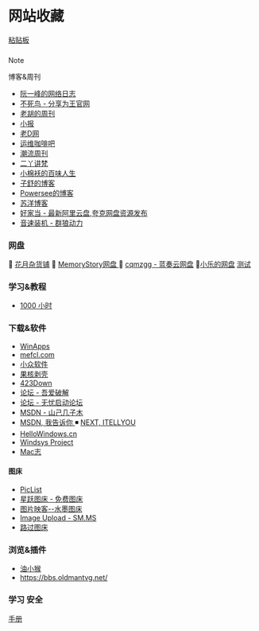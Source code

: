 # 网站收藏   
[粘贴板](https://ykjtb.com/v?g=74VB)
### 
> [!NOTE] 
> 博客&周刊
> 
>  -  [阮一峰的网络日志](https://www.ruanyifeng.com/blog/)
>  - [不死鸟 - 分享为王官网](https://iui.su/)
>  - [老胡的周刊](https://weekly.howie6879.com/)
>  -  [小报](http://baoxiaobao.asia/baoxiaobao.html)
>  - [老D网](https://laod.cn/)
>  - [运维咖啡吧](https://blog.ops-coffee.cn/)
>  - [潮流周刊](https://weekly.tw93.fun/)
>  - [二丫讲梵](https://wiki.eryajf.net/)
>  - [小棉袄的百味人生](https://haikuoshijie.cn/)
>  - [子舒的博客](https://zishu.me/)
>  - [Powersee的博客](https://powersee.github.io/)
>  - [苏洋博客](https://soulteary.com/)
>  - [好家当 - 最新阿里云盘,夸克网盘资源发布](https://www.hjdang.com/)
>  - [音速装机 - 群狼动力](https://sonic.volf.club/)

### 网盘
🔘 [花月杂货铺](https://alist.nekomoon.cc/) 
🔘 [MemoryStory网盘 ](https://file.cnxiaobai.com/)
💮 [cqmzgg - 蓝奏云网盘](https://cqmzgg.lanzn.com/u/cqmzgg) 
💮[小乐的网盘](https://share.xiaole88.com/)
[测试](https://web-check.xyz)

### 学习&教程
-  [1000 小时](https://1000h.org/)

### 下载&软件
- [WinApps ](https://www.winapps.cc/)
- [mefcl.com](https://www.mefcl.com/)
- [小众软件 ](https://www.appinn.com/)
- [果核剥壳 ](https://www.ghxi.com/)
- [423Down](https://www.423down.com/)
- [论坛 - 吾爱破解 ](https://www.52pojie.cn/) 
- [论坛 - 无忧启动论坛 ](http://bbs.wuyou.net/forum.php)
- [MSDN - 山己几子木](https://msdn.sjjzm.com/)
- [MSDN, 我告诉你 ](https://msdn.itellyou.cn/) ◾ [NEXT, ITELLYOU](https://next.itellyou.cn/)
- [HelloWindows.cn ](https://hellowindows.cn/) 
- [Windsys Project ](https://windsys.win/)
- [Mac志 ](https://www.isofts.org/)
#### 图床

- [PicList](https://piclist.cn/)
- [星跃图床 - 免费图床](https://img.xwyue.com/)
- [图片映客--水墨图床](https://img.ink/)
- [Image Upload - SM.MS ](https://sm.ms/)
- [路过图床 ](https://imgse.com/)
### 浏览&插件
- [油小猴](https://www.youxiaohou.com/)
- https://bbs.oldmantvg.net/
### 学习 安全
[手册](https://0range-x.github.io/2022/01/26/Domain-penetration_one-stop/)


<!-- ##{"timestamp":1702358859}## -->
